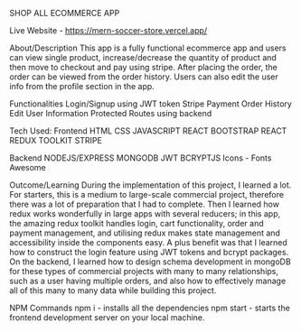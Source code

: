 SHOP ALL ECOMMERCE APP

Live Website - https://mern-soccer-store.vercel.app/

About/Description
This app is a fully functional ecommerce app and users can view single product, increase/decrease the quantity of product and then move to checkout and pay using stripe. After placing the order, the order can be viewed from the order history. Users can also edit the user info from the profile section in the app.

Functionalities
Login/Signup using JWT token
Stripe Payment
Order History
Edit User Information
Protected Routes using backend

Tech Used:
Frontend
HTML
CSS
JAVASCRIPT
REACT BOOTSTRAP
REACT
REDUX TOOLKIT
STRIPE

Backend
NODEJS/EXPRESS
MONGODB
JWT
BCRYPTJS
Icons - Fonts Awesome

Outcome/Learning
During the implementation of this project, I learned a lot. For starters, this is a medium to large-scale commercial project, therefore there was a lot of preparation that I had to complete. Then I learned how redux works wonderfully in large apps with several reducers; in this app, the amazing redux toolkit handles login, cart functionality, order and payment management, and utilising redux makes state management and accessibility inside the components easy. A plus benefit was that I learned how to construct the login feature using JWT tokens and bcrypt packages. On the backend, I learned how to design schema development in mongoDB for these types of commercial projects with many to many relationships, such as a user having multiple orders, and also how to effectively manage all of this many to many data while building this project.

NPM Commands
npm i - installs all the dependencies
npm start - starts the frontend development server on your local machine.
